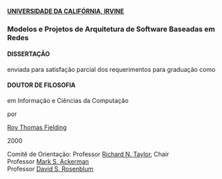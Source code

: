 #### [UNIVERSIDADE DA CALIFÓRNIA, IRVINE](https://pt.wikipedia.org/wiki/Universidade_da_Calif%C3%B3rnia)
### Modelos e Projetos de Arquitetura de Software Baseadas em Redes

#### DISSERTAÇÃO

enviada para satisfação parcial dos requerimentos para graduação como

#### DOUTOR DE FILOSOFIA

em Informação e Ciências da Computação

por

[Roy Thomas Fielding](https://www.ics.uci.edu/~fielding/)

2000


Comitê de Orientação:
Professor [Richard N. Taylor](http://www.ics.uci.edu/~taylor/), Chair<br>
Professor [Mark S. Ackerman](https://www.eecs.umich.edu/eecs/faculty/eecsfaculty.html?uniqname=ackerm)<br>
Professor [David S. Rosenblum](http://www.comp.nus.edu.sg/~david/)<br>
